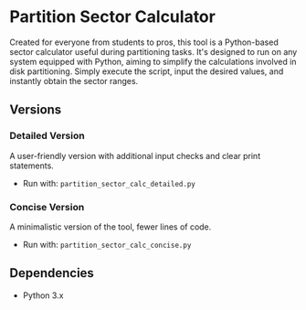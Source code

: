 # Partition Sector Calculator

Created for everyone from students to pros, this tool is a Python-based sector calculator useful during partitioning tasks. It's designed to run on any system equipped with Python, aiming to simplify the calculations involved in disk partitioning. Simply execute the script, input the desired values, and instantly obtain the sector ranges.

## Versions

### Detailed Version
A user-friendly version with additional input checks and clear print statements.
- Run with: `partition_sector_calc_detailed.py`

### Concise Version
A minimalistic version of the tool, fewer lines of code.
- Run with: `partition_sector_calc_concise.py`

## Dependencies
- Python 3.x
